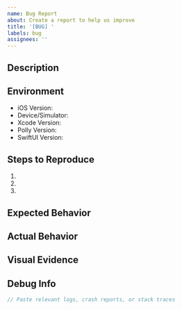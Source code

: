 ```yaml
---
name: Bug Report
about: Create a report to help us improve
title: '[BUG] '
labels: bug
assignees: ''
---
```


## Description
<!-- Clear, concise description of the issue -->

## Environment
- iOS Version:
- Device/Simulator:
- Xcode Version:
- Polly Version:
- SwiftUI Version:

## Steps to Reproduce
1. 
2. 
3. 

## Expected Behavior
<!-- What should happen -->

## Actual Behavior
<!-- What happens instead -->

## Visual Evidence
<!-- Attach screenshots, screen recordings -->

## Debug Info
```swift
// Paste relevant logs, crash reports, or stack traces
